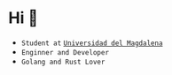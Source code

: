 # Hi 🤖

- `Student at` [`Universidad del Magdalena`](https://unimagdalena.edu.co)
- `Enginner and Developer`
- `Golang and Rust Lover`

